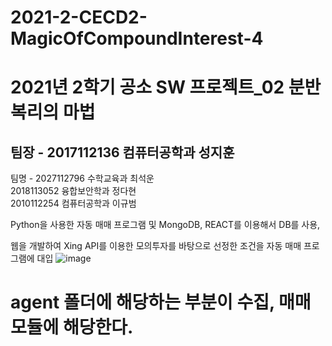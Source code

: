 # 2021-2-CECD2-MagicOfCompoundInterest-4

<h1>2021년 2학기 공소 SW 프로젝트_02 분반 복리의 마법</h1>

<h2>팀장 - 2017112136 컴퓨터공학과 성지훈 </h2>

팀명 - 2027112796 수학교육과 최석운         
          2018113052 융합보안학과 정다현     
          2010112254 컴퓨터공학과 이규범     
       
Python을 사용한 자동 매매 프로그램 및 MongoDB, REACT를 이용해서 DB를 사용, 

웹을 개발하여 Xing API를 이용한 모의투자를 바탕으로 선정한 조건을 자동 매매 프로그램에 대입
![image](https://user-images.githubusercontent.com/32629687/137322155-4a9fa8e9-d486-4090-aa5e-93edc2e116ca.png)

<h1>agent 폴더에 해당하는 부분이 수집, 매매 모듈에 해당한다.</h1>


